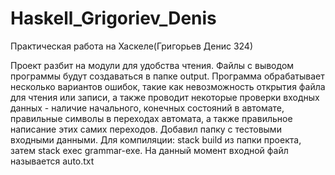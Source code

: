 # Haskell_Grigoriev_Denis
Практическая работа на Хаскеле(Григорьев Денис 324)

Проект разбит на модули для удобства чтения. Файлы с выводом программы будут создаваться в папке output. Программа обрабатывает несколько вариантов ошибок, такие как невозможность открытия файла для чтения или записи, а также проводит некоторые проверки входных данных - наличие начального, конечных состояний в автомате, правильные символы в переходах автомата, а также правильное написание этих самих переходов. Добавил папку с тестовыми входными данными. Для компиляции: stack build из папки проекта, затем stack exec grammar-exe. На данный момент входной файл называется auto.txt
